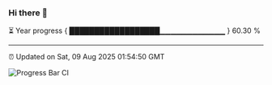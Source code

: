 ### Hi there 👋

⏳ Year progress { ██████████████████▁▁▁▁▁▁▁▁▁▁▁▁ } 60.30 %

---

⏰ Updated on Sat, 09 Aug 2025 01:54:50 GMT

![Progress Bar CI](https://github.com/liununu/liununu/workflows/Progress%20Bar%20CI/badge.svg)

